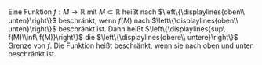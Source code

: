 Eine Funktion $f:M\to \mathbb{R}$ mit $M\subset \mathbb{R}$ heißt nach $\left\{\displaylines{oben\\ unten}\right\}$ beschränkt, wenn $f(M)$ nach $\left\{\displaylines{oben\\ unten}\right\}$ beschränkt ist. Dann heißt $\left\{\displaylines{sup\ f(M)\\inf\ f(M)}\right\}$ die $\left\{\displaylines{obere\\ untere}\right\}$ Grenze von $f$.
Die Funktion heißt beschränkt, wenn sie nach oben und unten beschränkt ist.